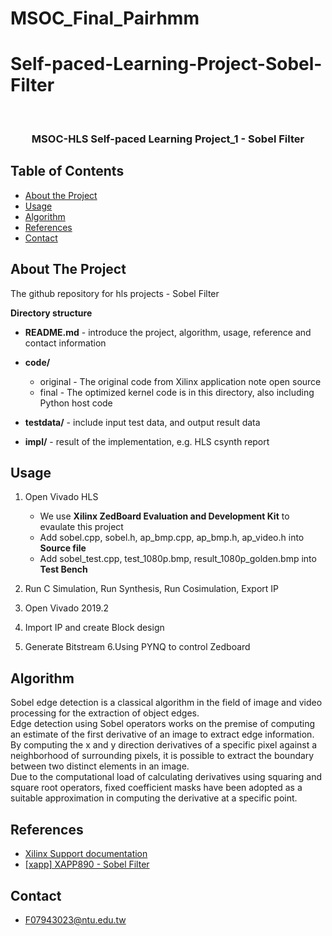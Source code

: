 # MSOC_Final_Pairhmm

# Self-paced-Learning-Project-Sobel-Filter


<br />
<p align="center">

  <h3 align="center">MSOC-HLS Self-paced Learning Project_1 - Sobel Filter</h3>
  
</p>


<!-- TABLE OF CONTENTS -->
## Table of Contents

* [About the Project](#about-the-project)
* [Usage](#usage)
* [Algorithm](#Algorithm)
* [References](#References)
* [Contact](#contact)


<!-- ABOUT THE PROJECT -->
## About The Project
The github repository for hls projects - Sobel Filter

**Directory structure**
* **README.md** - introduce the project, algorithm, usage, reference and contact information
* **code/**
  * original - The original code from Xilinx application note open source 
  * final - The optimized kernel code is in this directory, also including Python host code 

* **testdata/** - include input test data, and output result data
* **impl/** - result of the implementation, e.g. HLS csynth report
     
<!-- USAGE EXAMPLES -->
## Usage
1. Open Vivado HLS
    * We use **Xilinx ZedBoard Evaluation and Development Kit** to evaulate this project 
    * Add sobel.cpp, sobel.h, ap_bmp.cpp, ap_bmp.h, ap_video.h into **Source file**
    * Add sobel_test.cpp, test_1080p.bmp, result_1080p_golden.bmp into **Test Bench**

2. Run C Simulation, Run Synthesis, Run Cosimulation, Export IP
3. Open Vivado 2019.2
4. Import IP and create Block design
5. Generate Bitstream
6.Using PYNQ to control Zedboard


## Algorithm
Sobel edge detection is a classical algorithm in the field of image and video processing for the
extraction of object edges.  
Edge detection using Sobel operators works on the premise of computing an estimate of the first derivative of an image to extract edge information.  
By computing the x and y direction derivatives of a specific pixel against a neighborhood of
surrounding pixels, it is possible to extract the boundary between two distinct elements in an
image.  
Due to the computational load of calculating derivatives using squaring and square root
operators, fixed coefficient masks have been adopted as a suitable approximation in computing
the derivative at a specific point.  

## References
* [Xilinx Support documentation](https://www.xilinx.com/support.html#documentation)
* [[xapp] XAPP890 - Sobel Filter](https://www.xilinx.com/support/documentation/application_notes/xapp890-zynq-sobel-vivado-hls.pdf)

<!-- CONTACT -->
## Contact
* F07943023@ntu.edu.tw
